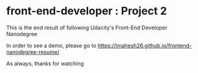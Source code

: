 front-end-developer : Project 2
========
This is the end result of following Udacity's Front-End Developer Nanodegree

In order to see a demo, please go to https://lmahesh26.github.io/frontend-nanodegree-resume/

As always, thanks for watching 

